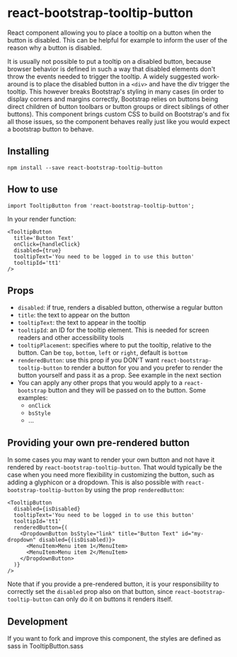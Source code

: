 react-bootstrap-tooltip-button
==============================

React component allowing you to place a tooltip on a button when the button is disabled. This can be helpful for example to inform the user of the reason why a button is disabled.

It is usually not possible to put a tooltip on a disabled button, because browser behavior is defined in such a way that disabled elements don't throw the events needed to trigger the tooltip. A widely suggested work-around is to place the disabled button in a `<div>` and have the div trigger the tooltip. This however breaks Bootstrap's styling in many cases (in order to display corners and margins correctly, Bootstrap relies on buttons being direct children of button toolbars or button groups or direct siblings of other buttons). This component brings custom CSS to build on Bootstrap's and fix all those issues, so the component behaves really just like you would expect a bootstrap button to behave.

Installing
----------

    npm install --save react-bootstrap-tooltip-button

How to use
----------

    import TooltipButton from 'react-bootstrap-tooltip-button';

In your render function:

    <TooltipButton
      title='Button Text'
      onClick={handleClick}
      disabled={true}
      tooltipText='You need to be logged in to use this button'
      tooltipId='tt1'
    />

Props
-----

- `disabled`: if true, renders a disabled button, otherwise a regular button
- `title`: the text to appear on the button
- `tooltipText`: the text to appear in the tooltip
- `tooltipId`: an ID for the tooltip element. This is needed for screen readers and other accessibility tools
- `tooltipPlacement`: specifies where to put the tooltip, relative to the button. Can be `top`, `bottom`, `left` or `right`, default is `bottom`
- `renderedButton`: use this prop if you DON'T want `react-bootstrap-tooltip-button` to render a button for you and you prefer to render the button yourself and pass it as a prop. See example in the next section
- You can apply any other props that you would apply to a `react-bootstrap` button and they will be passed on to the button. Some examples:
  - `onClick`
  - `bsStyle`
  - ...

Providing your own pre-rendered button
--------------------------------------

In some cases you may want to render your own button and not have it rendered by `react-bootstrap-tooltip-button`. That would typically be the case when you need more flexibility in customizing the button, such as adding a glyphicon or a dropdown. This is also possible with `react-bootstrap-tooltip-button` by using the prop `renderedButton`:

    <TooltipButton
      disabled={isDisabled}
      tooltipText='You need to be logged in to use this button'
      tooltipId='tt1'
      renderedButton={(
        <DropdownButton bsStyle="link" title="Button Text" id="my-dropdown" disabled={(isDisabled)}>
          <MenuItem>Menu item 1</MenuItem>
          <MenuItem>Menu item 2</MenuItem>
        </DropdownButton>
      )}
    />

Note that if you provide a pre-rendered button, it is your responsibility to correctly set the `disabled` prop also on that button, since `react-bootstrap-tooltip-button` can only do it on buttons it renders itself.

Development
-----------

If you want to fork and improve this component, the styles are defined as sass in TooltipButton.sass

